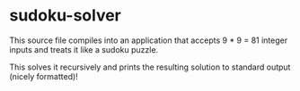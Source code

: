 # sudoku-solver

This source file compiles into an application that accepts 9 * 9 = 81 integer inputs and treats it like a sudoku puzzle.

This solves it recursively and prints the resulting solution to standard output (nicely formatted)!

